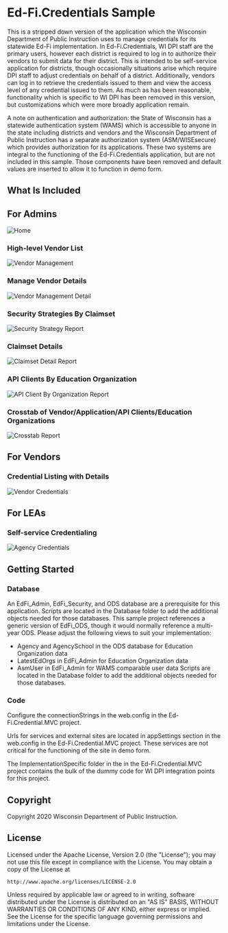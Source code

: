 # Ed-Fi.Credentials Sample

This is a stripped down version of the application which the Wisconsin Department of Public Instruction uses to manage credentials for its statewide Ed-Fi implementation.  In Ed-Fi.Credentials, WI DPI staff are the primary users, however each district is required to log in to authorize their vendors to submit data for their district.  This is intended to be self-service application for districts, though occasionally situations arise which require DPI staff to adjust credentials on behalf of a district.  Additionally, vendors can log in to retrieve the credentials issued to them and view the access level of any credential issued to them.  As much as has been reasonable, functionality which is specific to WI DPI has been removed in this version, but customizations which were more broadly application remain.

A note on authentication and authorization: the State of Wisconsin has a statewide authentication system (WAMS) which is accessible to anyone in the state including districts and vendors and the Wisconsin Department of Public Instruction has a separate authorization system (ASM/WISEsecure) which provides authorization for its applications.  These two systems are integral to the functioning of the Ed-Fi.Credentials application, but are not included in this sample.  Those components have been removed and default values are inserted to allow it to function in demo form.  

## What Is Included
## For Admins
![Home](./ReadMeImages/Home.jpg)
### High-level Vendor List
![Vendor Management](./ReadMeImages/VendorMgmt.JPG)
### Manage Vendor Details
![Vendor Management Detail](./ReadMeImages/VendorMgmtDetail.JPG)
### Security Strategies By Claimset
![Security Strategy Report](./ReadMeImages/SecurityRpt.jpg)
### Claimset Details
![Claimset Detail Report](./ReadMeImages/ClaimsetRpt.jpg)
### API Clients By Education Organization
![API Client By Organization Report](./ReadMeImages/ApiByAgency.JPG)
### Crosstab of Vendor/Application/API Clients/Education Organizations
![Crosstab Report](./ReadMeImages/Crosstab.JPG)
## For Vendors
### Credential Listing with Details
![Vendor Credentials](./ReadMeImages/VendorCredentials.JPG)
## For LEAs
### Self-service Credentialing
![Agency Credentials](./ReadMeImages/AgencyCredentials.JPG)

## Getting Started

### Database
An EdFi_Admin, EdFi_Security, and ODS database are a prerequisite for this application.  Scripts are located in the Database folder to add the additional objects needed for those databases.  This sample project references a generic version of EdFi_ODS, though it would normally reference a multi-year ODS.  Please adjust the following views to suit your implementation:
- Agency and AgencySchool in the ODS database for Education Organization data
- LatestEdOrgs in EdFi_Admin for Education Organization data
- AsmUser in EdFi_Admin for WAMS comparable user data
Scripts are located in the Database folder to add the additional objects needed for those databases.

### Code
Configure the connectionStrings in the web.config in the Ed-Fi.Credential.MVC project.

Urls for services and external sites are located in appSettings section in the web.config in the Ed-Fi.Credential.MVC project.  These services are not critical for the functioning of the site in demo form.

The ImplementationSpecific folder in the in the Ed-Fi.Credential.MVC project contains the bulk of the dummy code for WI DPI integration points for this project.



## Copyright
Copyright 2020 Wisconsin Department of Public Instruction.

## License
Licensed under the Apache License, Version 2.0 (the "License"); you may not use this file except in compliance with the License. You may obtain a copy of the License at

    http://www.apache.org/licenses/LICENSE-2.0

Unless required by applicable law or agreed to in writing, software distributed under the License is distributed on an "AS IS" BASIS, WITHOUT WARRANTIES OR CONDITIONS OF ANY KIND, either express or implied.
See the License for the specific language governing permissions and limitations under the License.

